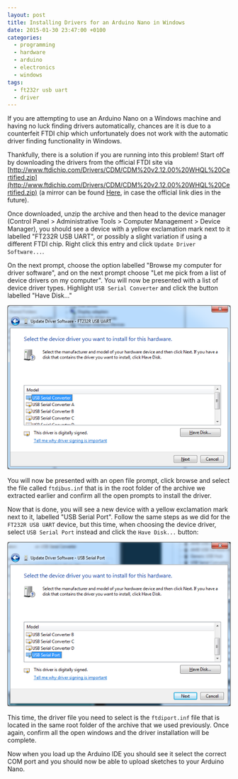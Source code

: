 ```yaml
---
layout: post
title: Installing Drivers for an Arduino Nano in Windows
date: 2015-01-30 23:47:00 +0100
categories:
  - programming
  - hardware
  - arduino
  - electronics
  - windows
tags:
  - ft232r usb uart
  - driver
---
```

If you are attempting to use an Arduino Nano on a Windows machine and having no luck finding drivers automatically, chances are it is due to a counterfeit FTDI chip which unfortunately does not work with the automatic driver finding functionality in Windows.

Thankfully, there is a solution if you are running into this problem! Start off by downloading the drivers from the official FTDI site via [http://www.ftdichip.com/Drivers/CDM/CDM%20v2.12.00%20WHQL%20Certified.zip](http://www.ftdichip.com/Drivers/CDM/CDM%20v2.12.00%20WHQL%20Certified.zip) (a mirror can be found [Here](https://drive.google.com/open?id=10gWUf-FYqLwKX0uStQkthWPTCln30GP2), in case the official link dies in the future).

Once downloaded, unzip the archive and then head to the device manager (Control Panel > Administrative Tools > Computer Management > Device Manager), you should see a device with a yellow exclamation mark next to it labelled "FT232R USB UART", or possibly a slight variation if using a different FTDI chip. Right click this entry and click `Update Driver Software...`.

On the next prompt, choose the option labelled "Browse my computer for driver software", and on the next prompt choose "Let me pick from a list of device drivers on my computer". You will now be presented with a list of device driver types. Highlight `USB Serial Converter` and click the button labelled "Have Disk..."

![](/assets/images/installing-drivers-for-an-arduino-nano-in-windows/ft232r_usb_uart_usb_serial_converter.png)

You will now be presented with an open file prompt, click browse and select the file called `ftdibus.inf` that is in the root folder of the archive we extracted earlier and confirm all the open prompts to install the driver.

Now that is done, you will see a new device with a yellow exclamation mark next to it, labelled "USB Serial Port". Follow the same steps as we did for the `FT232R USB UART` device, but this time, when choosing the device driver, select `USB Serial Port` instead and click the `Have Disk...` button:

![](/assets/images/installing-drivers-for-an-arduino-nano-in-windows/usb_serial_port.png)

This time, the driver file you need to select is the `ftdiport.inf` file that is located in the same root folder of the archive that we used previously. Once again, confirm all the open windows and the driver installation will be complete.

Now when you load up the Arduino IDE you should see it select the correct COM port and you should now be able to upload sketches to your Arduino Nano.
